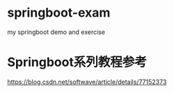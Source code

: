 # springboot-exam
my springboot demo and exercise

# Springboot系列教程参考
https://blog.csdn.net/softwave/article/details/77152373
